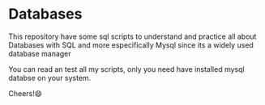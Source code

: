 # Databases
This repository have some sql scripts to understand and practice all about 
Databases with SQL and more especifically Mysql since its a widely used database manager

You can read an test all my scripts, only you need have installed mysql databse on your system.

Cheers!:smile:

